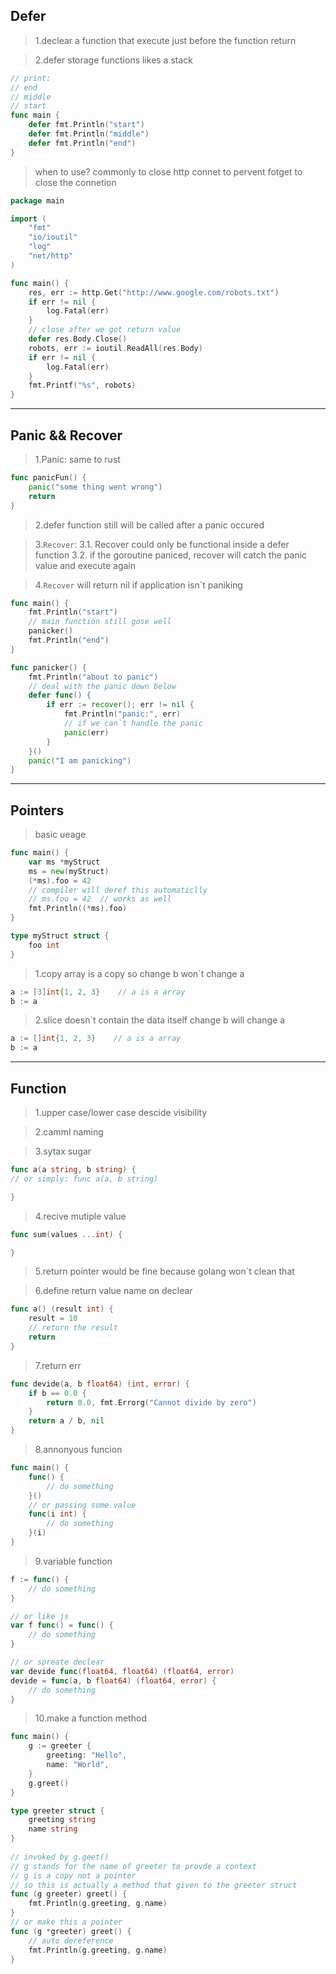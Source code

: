 ## Defer
> 1.declear a function that execute just before the function return

> 2.defer storage functions likes a stack
```go
// print:
// end
// middle
// start
func main {
    defer fmt.Println("start")
    defer fmt.Println("middle")
    defer fmt.Println("end")
}
```
> when to use?
> commonly to close http connet to pervent fotget to close the connetion
```go
package main

import (
	"fmt"
	"io/ioutil"
	"log"
	"net/http"
)

func main() {
	res, err := http.Get("http://www.google.com/robots.txt")
	if err != nil {
		log.Fatal(err)
	}
    // close after we got return value
    defer res.Body.Close()
	robots, err := ioutil.ReadAll(res.Body)
	if err != nil {
		log.Fatal(err)
	}
	fmt.Printf("%s", robots)
}
```

---

## Panic && Recover
> 1.Panic: same to rust
```go
func panicFun() {
    panic("some thing went wrong")
    return
}
```

> 2.defer function still will be called after a panic occured

> 3.`Recover`: 
> 3.1. Recover could only be functional inside a defer function
> 3.2. if the goroutine paniced, recover will catch the panic value and execute again

> 4.`Recover` will return nil if application isn`t paniking
``` go
func main() {
	fmt.Println("start")
    // main function still gose well
	panicker()
	fmt.Println("end")
}

func panicker() {
	fmt.Println("about to panic")
    // deal with the panic down below
	defer func() {
		if err := recover(); err != nil {
			fmt.Println("panic:", err)
            // if we can`t handle the panic
            panic(err)
		}
	}()
	panic("I am panicking")
}
```

---

## Pointers
> basic ueage
```go
func main() {
	var ms *myStruct
	ms = new(myStruct)
	(*ms).foo = 42
    // compiler will deref this automaticlly
    // ms.foo = 42  // works as well
	fmt.Println((*ms).foo)
}

type myStruct struct {
	foo int
}
```

> 1.copy array is a copy
> so change b won`t change a
```go
a := [3]int{1, 2, 3}    // a is a array
b := a
```
> 2.slice doesn`t contain the data itself
> change b will change a
```go
a := []int{1, 2, 3}    // a is a array
b := a
```

---

## Function
> 1.upper case/lower case descide visibility

> 2.camml naming

> 3.sytax sugar
```go
func a(a string, b string) {
// or simply: func a(a, b string)

}
```

> 4.recive mutiple value
```go
func sum(values ...int) {

}
```

> 5.return pointer would be fine because golang won`t clean that

> 6.define return value name on declear
```go
func a() (result int) {
	result = 10
	// return the result
	return
}
```

> 7.return err
```go
func devide(a, b float64) (int, error) {
	if b == 0.0 {
		return 0.0, fmt.Errorg("Cannot divide by zero")
	}
	return a / b, nil
}
```

> 8.annonyous funcion
```go
func main() {
	func() {
		// do something
	}()
	// or passing some value
	func(i int) {
		// do something
	}(i)
}
```

> 9.variable function
```go
f := func() {
	// do something
}

// or like js
var f func() = func() {
	// do something
}

// or spreate declear
var devide func(float64, float64) (float64, error)
devide = func(a, b float64) (float64, error) {
	// do something
}
```

> 10.make a function method
```go
func main() {
	g := greeter {
		greeting: "Hello",
		name: "World",
	}
	g.greet()
}

type greeter struct {
	greeting string
	name string
}
 
// invoked by g.geet()
// g stands for the name of greeter to provde a context
// g is a copy not a pointer
// so this is actually a method that given to the greeter struct
func (g greeter) greet() {
	fmt.Println(g.greeting, g.name)
}
// or make this a pointer
func (g *greeter) greet() {
	// auto dereference
	fmt.Println(g.greeting, g.name)
}
```